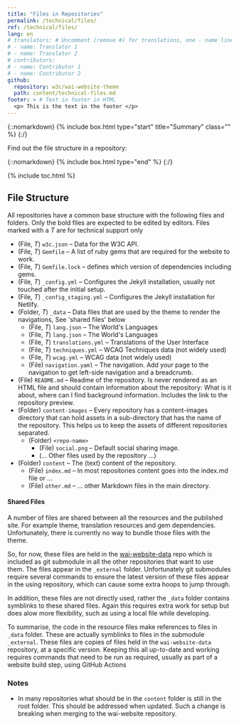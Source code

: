 ```yaml
---
title: "Files in Repositories"
permalink: /technical/files/
ref: /technical/files/
lang: en
# translators: # Uncomment (remove #) for translations, one - name line per translator.
# - name: Translator 1
# - name: Translator 2
# contributors:
# - name: Contributor 1
# - name: Contributor 2
github:
  repository: w3c/wai-website-theme
  path: content/technical-files.md
footer: > # Text in footer in HTML
  <p> This is the text in the footer </p>
---
```


{::nomarkdown}
{% include box.html type="start" title="Summary" class="" %}
{:/}

Find out the file structure in a repository:

{::nomarkdown}
{% include box.html type="end" %}
{:/}

{% include toc.html %}


## File Structure

All repositories have a common base structure with the following files
and folders. Only the bold files are expected to be edited by editors.
Files marked with a _T_ are for technical support only

-   (File, _T_) `w3c.json` – Data for the W3C API.
-   (File, _T_) `Gemfile` – A list of ruby gems that are required for the website to work.
-   (File, _T_) `Gemfile.lock` – defines which version of dependencies including gems.
-   (File, _T_) `_config.yml` – Configures the Jekyll installation, usually not touched after the initial setup.
-   (File, _T_) `_config_staging.yml` – Configures the Jekyll installation for Netlify.
-   (Folder, _T_) `_data` – Data files that are used by the theme to render the
    navigations, See 'shared files' below
    -   (File, _T_) `lang.json` – The World's Languages
    -   (File, _T_) `lang.json` – The World's Languages
    -   (File, _T_) `translations.yml` – Translations of the User Interface
    -   (File, _T_) `techniques.yml` – WCAG Techniques data (not widely used)
    -   (File, _T_) `wcag.yml` – WCAG data (not widely used)
    -   (File) `navigation.yaml` – The navigation. Add your page to the navigation to get left-side navigation and a breadcrumb.
-   (File) `README.md` – Readme of the repository. Is never rendered as an HTML file and should contain information about the repository: What is it about, where can I find background information. Includes the link to the repository preview.
-   (Folder) `content-images` – Every repository has a content-images directory that can hold assets in a sub-directory that has the name of the repository. This helps us to keep the assets of different repositories separated.
    -  (Folder) `<repo-name>`
       +  (File) `social.png` – Default social sharing image.
       +  (… Other files used by the repository …)
- (Folder) `content` – The (text) content of the repository.
  - (File) `index.md` – In most repositories content goes into the index.md file or …
  - (File) `other.md` – … other Markdown files in the main directory.

#### Shared Files

A number of files are shared between all the resources and the published site. For example theme,  translation resources and gem dependencies. Unfortunately, there is currently no way to bundle those files with the theme.

So, for now, these files are held in the [wai-website-data](https://github.com/w3c/wai-website-data) repo which is included as git submodule in all the other repositories that want to use them. The files appear in the `_external` folder. Unfortunately git submodules require several commands to ensure the latest version of these files appear in the using repository, which can cause some extra hoops to jump through.

In addition, these files are not directly used, rather the `_data` folder contains symblinks to these shared files. Again this requires extra work for setup but does alow more flexibility, such as using a local file while developing.

To summarise, the code in the resource files make references to files in `_data` folder. These are actually symblinks to files in the submodule `_external`. These files are copies of files held in the `wai-website-data` repository, at a specific version. Keeping this all up-to-date and working requires commands that need to be run as required, usually as part of a website build step, using GitHub Actions

### Notes

- In many repositories what should be in the `content` folder is still in the root folder. This should be addressed when updated. Such a change is breaking when merging to the wai-website repository.
